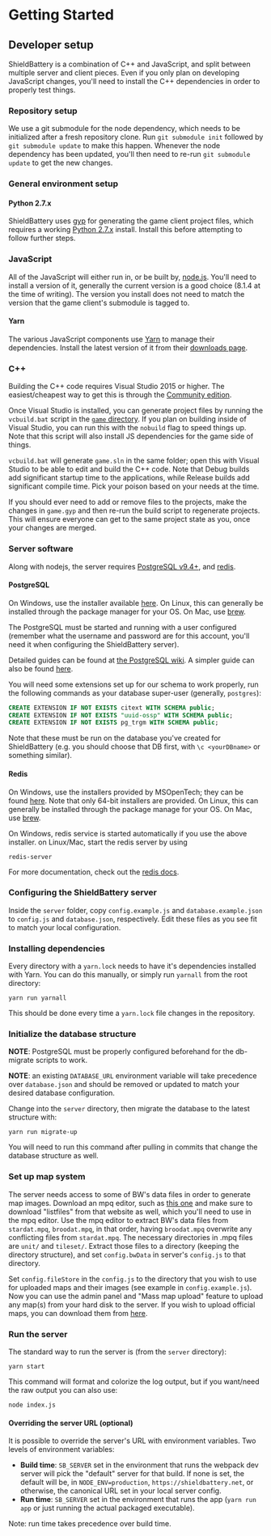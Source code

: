 # Getting Started

## Developer setup

ShieldBattery is a combination of C++ and JavaScript, and split between multiple server and client
pieces. Even if you only plan on developing JavaScript changes, you'll need to install the C++
dependencies in order to properly test things.

### Repository setup

We use a git submodule for the node dependency, which needs to be initialized after a fresh
repository clone. Run `git submodule init` followed by `git submodule update` to make this happen.
Whenever the node dependency has been updated, you'll then need to re-run `git submodule update` to
get the new changes.

### General environment setup

#### Python 2.7.x

ShieldBattery uses [gyp](https://gyp.gsrc.io/) for generating the game client project files, which
requires a working [Python 2.7.x](http://www.python.org/download/) install. Install this before
attempting to follow further steps.

### JavaScript

All of the JavaScript will either run in, or be built by, [node.js](https://nodejs.org). You'll need
to install a version of it, generally the current version is a good choice (8.1.4 at the time of
writing). The version you install does not need to match the version that the game client's
submodule is tagged to.

#### Yarn

The various JavaScript components use [Yarn](https://yarnpkg.com/) to manage their dependencies.
Install the latest version of it from their [downloads page](https://yarnpkg.com/en/docs/install).

### C++

Building the C++ code requires Visual Studio 2015 or higher. The easiest/cheapest way to get this
is through the
[Community edition](https://www.visualstudio.com/en-us/downloads/download-visual-studio-vs.aspx).

Once Visual Studio is installed, you can generate project files by running the `vcbuild.bat` script in the
[`game` directory](../game). If you plan on building inside of Visual Studio, you can run this with the
`nobuild` flag to speed things up. Note that this script will also install JS dependencies for the game
side of things.

`vcbuild.bat` will generate `game.sln` in the same folder; open this with Visual Studio to be
able to edit and build the C++ code. Note that Debug builds add significant startup time to the
applications, while Release builds add significant compile time. Pick your poison based on your needs at the
time.

If you should ever need to add or remove files to the projects, make the changes in `game.gyp` and
then re-run the build script to regenerate projects. This will ensure everyone can get to the same project
state as you, once your changes are merged.

### Server software

Along with nodejs, the server requires [PostgreSQL v9.4+](http://postgresql.org), and
[redis](http://redis.io).

#### PostgreSQL

On Windows, use the installer available [here](http://www.postgresql.org/download/windows/). On
Linux, this can generally be installed through the package manager for your OS. On Mac, use
[brew](http://brew.sh).

The PostgreSQL must be started and running with a user configured (remember what the username and
password are for this account, you'll need it when configuring the ShieldBattery server).

Detailed guides can be found at
[the PostgreSQL wiki](https://wiki.postgresql.org/wiki/Detailed_installation_guides). A simpler
guide can also be found
[here](http://www.thegeekstuff.com/2009/04/linux-postgresql-install-and-configure-from-source/).

You will need some extensions set up for our schema to work properly, run the following commands
as your database super-user (generally, `postgres`):

```sql
CREATE EXTENSION IF NOT EXISTS citext WITH SCHEMA public;
CREATE EXTENSION IF NOT EXISTS "uuid-ossp" WITH SCHEMA public;
CREATE EXTENSION IF NOT EXISTS pg_trgm WITH SCHEMA public;
```

Note that these must be run on the database you've created for ShieldBattery (e.g. you should
choose that DB first, with `\c <yourDBname>` or something similar).

#### Redis

On Windows, use the installers provided by MSOpenTech; they can be found [here](https://github.com/MSOpenTech/redis/releases). Note that only 64-bit installers are provided.
On Linux, this can generally be installed through the package manage for your OS. On Mac, use
[brew](http://brew.sh).

On Windows, redis service is started automatically if you use the above installer. on Linux/Mac, start the
redis server by using

```
redis-server
```

For more documentation, check out the [redis docs](http://redis.io/documentation).

### Configuring the ShieldBattery server

Inside the `server` folder, copy `config.example.js` and `database.example.json` to `config.js` and
`database.json`, respectively. Edit these files as you see fit to match your local configuration.

### Installing dependencies

Every directory with a `yarn.lock` needs to have it's dependencies installed with Yarn. You can do
this manually, or simply run `yarnall` from the root directory:

```
yarn run yarnall
```

This should be done every time a `yarn.lock` file changes in the repository.

### Initialize the database structure

**NOTE**: PostgreSQL must be properly configured beforehand for the db-migrate scripts to work.

**NOTE**: an existing `DATABASE_URL` environment variable will take precedence over `database.json`
and should be removed or updated to match your desired database configuration.

Change into the `server` directory, then migrate the database to the latest structure with:

```
yarn run migrate-up
```

You will need to run this command after pulling in commits that change the database structure as
well.

### Set up map system

The server needs access to some of BW's data files in order to generate map images. Download an mpq editor,
such as [this one](http://www.zezula.net/en/mpq/download.html) and make sure to download "listfiles" from
that website as well, which you'll need to use in the mpq editor. Use the mpq editor to extract BW's data
files from `stardat.mpq`, `broodat.mpq`, in that order, having `broodat.mpq` overwrite any conflicting files
from `stardat.mpq`. The necessary directories in .mpq files are `unit/` and `tileset/`. Extract those files
to a directory (keeping the directory structure), and set `config.bwData` in server's `config.js` to that
directory.

Set `config.fileStore` in the `config.js` to the directory that you wish to use for uploaded maps and their
images (see example in `config.example.js`). Now you can use the admin panel and "Mass map upload" feature to
upload any map(s) from your hard disk to the server. If you wish to upload official maps, you can download
them from [here](https://drive.google.com/file/d/0B76qCUchMgsnb0dla2V2NEdDVTQ/).

### Run the server

The standard way to run the server is (from the `server` directory):

```
yarn start
```

This command will format and colorize the log output, but if you want/need the raw output you can
also use:

```
node index.js
```

#### Overriding the server URL (optional)

It is possible to override the server's URL with environment variables. Two levels of environment variables:
- **Build time**: `SB_SERVER` set in the environment that runs the webpack dev server will pick the
"default" server for that build. If none is set, the default will be, in `NODE_ENV=production`,
`https://shieldbattery.net`, or otherwise, the canonical URL set in your local server config.
- **Run time**: `SB_SERVER` set in the environment that runs the app (`yarn run app` or just running the
actual packaged executable).

Note: run time takes precedence over build time.
